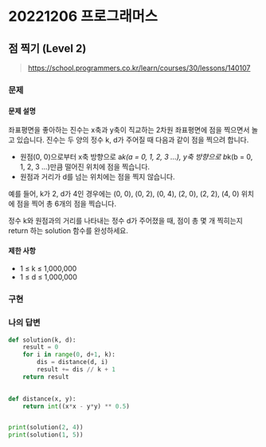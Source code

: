 # 20221206 프로그래머스

## 점 찍기 (Level 2)
> https://school.programmers.co.kr/learn/courses/30/lessons/140107

### 문제
#### 문제 설명
좌표평면을 좋아하는 진수는 x축과 y축이 직교하는 2차원 좌표평면에 점을 찍으면서 놀고 있습니다. 진수는 두 양의 정수 k, d가 주어질 때 다음과 같이 점을 찍으려 합니다.

- 원점(0, 0)으로부터 x축 방향으로 a*k(a = 0, 1, 2, 3 ...), y축 방향으로 b*k(b = 0, 1, 2, 3 ...)만큼 떨어진 위치에 점을 찍습니다.
- 원점과 거리가 d를 넘는 위치에는 점을 찍지 않습니다.

예를 들어, k가 2, d가 4인 경우에는 (0, 0), (0, 2), (0, 4), (2, 0), (2, 2), (4, 0) 위치에 점을 찍어 총 6개의 점을 찍습니다.

정수 k와 원점과의 거리를 나타내는 정수 d가 주어졌을 때, 점이 총 몇 개 찍히는지 return 하는 solution 함수를 완성하세요.

#### 제한 사항
- 1 ≤ k ≤ 1,000,000
- 1 ≤ d ≤ 1,000,000

### 구현

### 나의 답변
```python
def solution(k, d):
    result = 0
    for i in range(0, d+1, k):
        dis = distance(d, i)
        result += dis // k + 1
    return result
        

def distance(x, y):
    return int((x*x - y*y) ** 0.5)


print(solution(2, 4))
print(solution(1, 5))
```